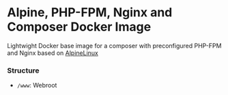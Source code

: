 # Alpine, PHP-FPM, Nginx and Composer Docker Image

Lightwight Docker base image for a composer with preconfigured PHP-FPM and Nginx based on [AlpineLinux](http://alpinelinux.org)

### Structure

* `/www`: Webroot
